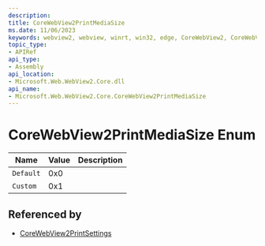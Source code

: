 ```yaml
---
description: 
title: CoreWebView2PrintMediaSize
ms.date: 11/06/2023
keywords: webview2, webview, winrt, win32, edge, CoreWebView2, CoreWebView2Controller, browser control, edge html, CoreWebView2PrintMediaSize
topic_type:
- APIRef
api_type:
- Assembly
api_location:
- Microsoft.Web.WebView2.Core.dll
api_name:
- Microsoft.Web.WebView2.Core.CoreWebView2PrintMediaSize
---
```


# CoreWebView2PrintMediaSize Enum

| Name |  Value | Description |
|--|--|--|
|`Default` | 0x0  |  |
|`Custom` | 0x1  |  |


## Referenced by

- [CoreWebView2PrintSettings](corewebview2printsettings.md)
